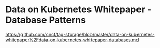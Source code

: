 # Data on Kubernetes Whitepaper - Database Patterns

https://github.com/cncf/tag-storage/blob/master/data-on-kubernetes-whitepaper%2Fdata-on-kubernetes-whitepaper-databases.md

